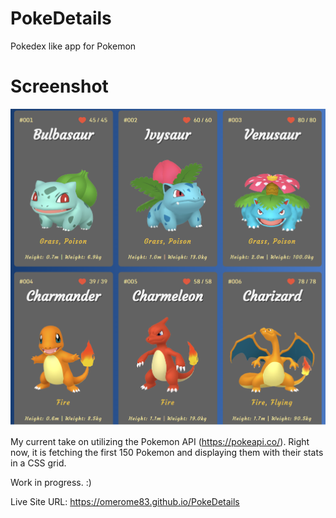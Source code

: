 # PokeDetails
Pokedex like app for Pokemon

# Screenshot
![](./screenshot.png)

My current take on utilizing the Pokemon API (https://pokeapi.co/). Right now, it is fetching the first 150 Pokemon and displaying them with their stats in a CSS grid.

Work in progress. :)

Live Site URL: https://omerome83.github.io/PokeDetails
